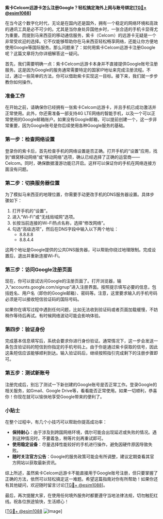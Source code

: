 **紫卡Celcom远游卡怎么注册Google？轻松搞定海外上网与账号绑定[[TG💪+ @esim1088](https://t.me/s/esim1088)]**

在当今这个数字化时代，无论是在国内还是国外，拥有一个稳定的网络环境和高效的通讯工具是必不可少的。尤其是当你身处异国他乡时，一张合适的手机卡显得尤为重要。而提到马来西亚的移动通信服务，紫卡（Celcom）的远游卡无疑是一个非常受欢迎的选择。它不仅能够帮助你在马来西亚轻松畅享网络，还能让你方便地使用Google等国际服务。那么问题来了：如何用紫卡Celcom远游卡注册Google呢？这篇文章将为你详细解答这一疑问。

首先，我们需要明确一点：紫卡Celcom远游卡本身并不直接提供Google账号注册服务。这是因为Google的服务通常需要特定的国家IP地址来完成注册流程。不过，通过一些简单的方法，你可以借助紫卡实现这一目标。接下来，我们就一步步教你如何操作。

### 准备工作

在开始之前，请确保你已经拥有一张紫卡Celcom远游卡，并且手机已成功激活并正常使用。此外，你还需准备一部支持4G LTE网络的智能手机，以及一个可以正常使用的Google邮箱账户。如果没有Google邮箱，可以提前创建一个，这一步非常重要，因为Google账号是你后续使用各种Google服务的基础。

### 第一步：检查网络设置

登录你的紫卡后，首先检查手机的网络设置是否正确。打开手机的“设置”应用，找到“蜂窝移动网络”或“移动网络”选项，确认已经选择了正确的运营商——Celcom。同时，确保数据漫游功能已开启。这样可以保证你的手机在网络连接方面没有问题。

### 第二步：切换服务器位置

为了模拟马来西亚的地理位置，你需要手动更改手机的DNS服务器设置。具体步骤如下：

1. 打开手机的“设置”。
2. 进入“Wi-Fi”或“无线局域网”选项。
3. 长按当前连接的Wi-Fi热点名称，选择“修改网络”。
4. 勾选“高级选项”，然后在DNS字段中输入以下两个地址：
   - 8.8.8.8
   - 8.8.4.4

这两个地址是Google提供的公共DNS服务器，可以帮助你绕过地理限制。完成设置后，退出并重新连接Wi-Fi。

### 第三步：访问Google注册页面

现在，你可以尝试访问Google的注册页面了。打开浏览器，输入“accounts.google.com/signup”进入注册界面。按照提示填写必要的信息，包括姓名、用户名（即你的Google邮箱）、密码等。注意，这里要求输入的手机号码必须是可以接收短信验证码的国际号码。

如果你在填写过程中遇到任何问题，比如无法收到验证码或者页面加载缓慢，不妨稍作等待后再试。有时候网络波动可能会影响体验。

### 第四步：验证身份

完成基本信息填写后，系统会要求你进行身份验证。通常情况下，这一步会发送一条包含验证码的短信到你指定的手机号码上。由于你是通过紫卡获取的信号，因此这条短信应该能够顺利到达。输入验证码后，继续按照指引完成剩下的注册步骤即可。

### 第五步：测试新账号

注册完成后，别忘了测试一下新创建的Google账号是否正常工作。登录Google的相关服务，如Gmail、Google Drive等，看看能否正常使用。如果一切顺利，恭喜你！你现在就可以愉快地享受Google带来的便利了。

### 小贴士

在整个过程中，有几个小技巧可以帮助你提高成功率：

- **保持耐心**：由于涉及到跨国网络环境，偶尔可能会出现延迟或失败的情况。遇到这种情况时，不要着急，稍等片刻再重试即可。
- **使用稳定设备**：尽量选择性能较好的手机进行操作，避免因硬件原因导致失败。
- **随时关注官方公告**：Google的服务政策可能会有所调整，建议定期查看其官方网站以获取最新资讯。

综上所述，虽然紫卡Celcom远游卡不能直接用于Google账号注册，但只要掌握了正确的方法，依然可以轻松搞定这一难题。希望这篇指南对你有所帮助！如果你还有其他疑问，欢迎随时留言讨论[[TG💪+ @esim1088](https://t.me/s/esim1088)]。

最后，再次提醒大家，在使用任何境外服务时都要遵守当地法律法规，切勿触犯红线。祝各位旅途愉快，生活顺心！

[[TG💪+ @esim1088](https://t.me/s/esim1088) ![Image](https://i.postimg.cc/4NQfJmqS/Snipaste-2025-05-13-00-14-12.png)]